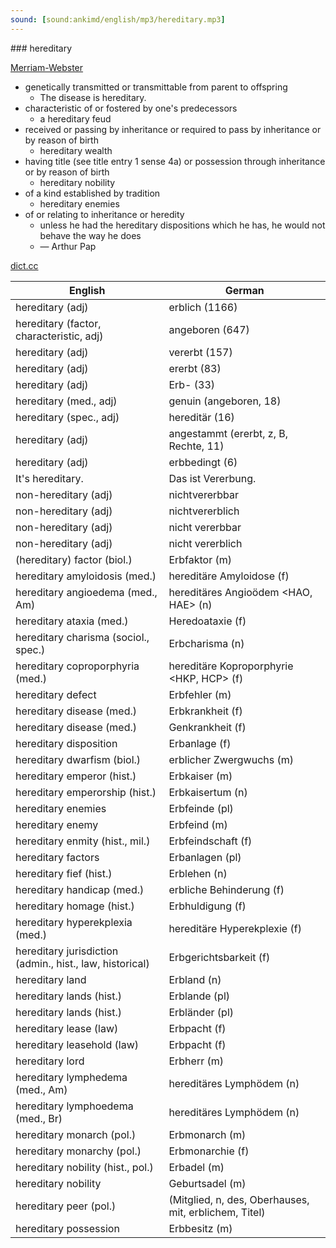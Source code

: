 ```yaml
---
sound: [sound:ankimd/english/mp3/hereditary.mp3]
---
```


\### hereditary

[Merriam-Webster](https://www.merriam-webster.com/dictionary/hereditary)

- genetically transmitted or transmittable from parent to offspring
    - The disease is hereditary.
- characteristic of or fostered by one's predecessors
    - a hereditary feud
- received or passing by inheritance or required to pass by inheritance or by reason of birth
    - hereditary wealth
- having title (see title entry 1 sense 4a) or possession through inheritance or by reason of birth
    - hereditary nobility
- of a kind established by tradition
    - hereditary enemies
- of or relating to inheritance or heredity
    - unless he had the hereditary dispositions which he has, he would not behave the way he does
    - — Arthur Pap

[dict.cc](https://www.dict.cc/hereditary)

| English        | German       |
| -------------- | ------------ |
| hereditary (adj) | erblich (1166) |
| hereditary (factor, characteristic, adj) | angeboren (647) |
| hereditary (adj) | vererbt (157) |
| hereditary (adj) | ererbt (83) |
| hereditary (adj) | Erb- (33) |
| hereditary (med., adj) | genuin (angeboren, 18) |
| hereditary (spec., adj) | hereditär (16) |
| hereditary (adj) | angestammt (ererbt, z, B, Rechte, 11) |
| hereditary (adj) | erbbedingt (6) |
| It's hereditary. | Das ist Vererbung. |
| non-hereditary (adj) | nichtvererbbar |
| non-hereditary (adj) | nichtvererblich |
| non-hereditary (adj) | nicht vererbbar |
| non-hereditary (adj) | nicht vererblich |
| (hereditary) factor (biol.) | Erbfaktor (m) |
| hereditary amyloidosis <HA> (med.) | hereditäre Amyloidose (f) |
| hereditary angioedema <HAE> (med., Am) | hereditäres Angioödem <HAO, HAE> (n) |
| hereditary ataxia (med.) | Heredoataxie (f) |
| hereditary charisma (sociol., spec.) | Erbcharisma (n) |
| hereditary coproporphyria <HCP> (med.) | hereditäre Koproporphyrie <HKP, HCP> (f) |
| hereditary defect | Erbfehler (m) |
| hereditary disease (med.) | Erbkrankheit (f) |
| hereditary disease (med.) | Genkrankheit (f) |
| hereditary disposition | Erbanlage (f) |
| hereditary dwarfism (biol.) | erblicher Zwergwuchs (m) |
| hereditary emperor (hist.) | Erbkaiser (m) |
| hereditary emperorship (hist.) | Erbkaisertum (n) |
| hereditary enemies | Erbfeinde (pl) |
| hereditary enemy | Erbfeind (m) |
| hereditary enmity (hist., mil.) | Erbfeindschaft (f) |
| hereditary factors | Erbanlagen (pl) |
| hereditary fief (hist.) | Erblehen (n) |
| hereditary handicap (med.) | erbliche Behinderung (f) |
| hereditary homage (hist.) | Erbhuldigung (f) |
| hereditary hyperekplexia <HPX> (med.) | hereditäre Hyperekplexie (f) |
| hereditary jurisdiction (admin., hist., law, historical) | Erbgerichtsbarkeit (f) |
| hereditary land | Erbland (n) |
| hereditary lands (hist.) | Erblande (pl) |
| hereditary lands (hist.) | Erbländer (pl) |
| hereditary lease (law) | Erbpacht (f) |
| hereditary leasehold (law) | Erbpacht (f) |
| hereditary lord | Erbherr (m) |
| hereditary lymphedema (med., Am) | hereditäres Lymphödem (n) |
| hereditary lymphoedema (med., Br) | hereditäres Lymphödem (n) |
| hereditary monarch (pol.) | Erbmonarch (m) |
| hereditary monarchy (pol.) | Erbmonarchie (f) |
| hereditary nobility (hist., pol.) | Erbadel (m) |
| hereditary nobility | Geburtsadel (m) |
| hereditary peer (pol.) |  (Mitglied, n, des, Oberhauses, mit, erblichem, Titel) |
| hereditary possession | Erbbesitz (m) |
